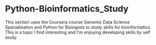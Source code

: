 # Python-Bioinformatics_Study
This section uses the Coursera course Genomic Data Science Specialisation and Python for Biologists to study skills for bioinformatics. This is a topic I find interesting and I'm enjoying developing skills by self study.